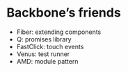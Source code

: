 Backbone’s friends
=========

* Fiber: extending components
* Q: promises library
* FastClick: touch events
* Venus: test runner
* AMD: module pattern